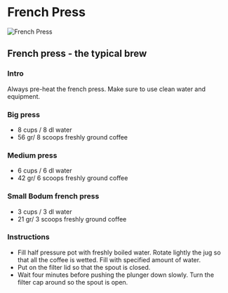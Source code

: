 # French Press

![French Press](https://cdn.rawgit.com/andmos/Coffee/master/img/FrenchPress.svg)

## French press - the typical brew

### Intro

Always pre-heat the french press. Make sure to use clean water and equipment.

### Big press

* 8 cups / 8 dl water
* 56 gr/ 8 scoops freshly ground coffee

### Medium press

* 6 cups / 6 dl water
* 42 gr/ 6 scoops freshly ground coffee

### Small Bodum french press

* 3 cups / 3 dl water
* 21 gr/ 3 scoops freshly ground coffee

### Instructions

* Fill half pressure pot with freshly boiled water. Rotate lightly the jug so that all the coffee is wetted. Fill with specified amount of water.
* Put on the filter lid so that the spout is closed.
* Wait four minutes before pushing the plunger down slowly. Turn the filter cap around so the spout is open.
